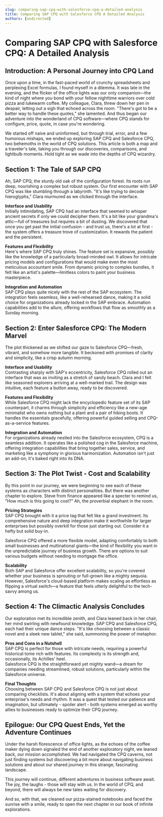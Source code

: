 ```yaml
---
slug: comparing-sap-cpq-with-salesforce-cpq-a-detailed-analysis
title: Comparing SAP CPQ with Salesforce CPQ A Detailed Analysis
authors: [undirected]
---
```



# Comparing SAP CPQ with Salesforce CPQ: A Detailed Analysis

## Introduction: A Personal Journey into CPQ Land

Once upon a time, in the fast-paced world of crunchy spreadsheets and perplexing Excel formulas, I found myself in a dilemma. It was late in the evening, and the flicker of the office lights was our only companion—the kind of night where you bond with your fellow nighttime warriors over cold pizza and lukewarm coffee. My colleague, Clara, threw down her pen in despair, letting out a sigh that echoed across the room. "There's got to be a better way to handle these quotes," she lamented. And thus began our adventure into the wonderland of CPQ software—where CPQ stands for configure, price, quote, in case you're wondering.

We started off naive and uninformed, but through trial, error, and a few humorous mishaps, we ended up exploring SAP CPQ and Salesforce CPQ, two behemoths in the world of CPQ solutions. This article is both a map and a traveler's tale, taking you through our discoveries, comparisons, and lightbulb moments. Hold tight as we wade into the depths of CPQ wizardry.

## Section 1: The Tale of SAP CPQ

Ah, SAP CPQ, the sturdy old oak of the configuration forest. Its roots run deep, nourishing a complex but robust system. Our first encounter with SAP CPQ was like stumbling through a labyrinth. "It's like trying to decode hieroglyphs," Clara murmured as we clicked through the interface.

**Interface and Usability**  
Initially intimidating, SAP CPQ had an interface that seemed to whisper ancient secrets if only we could decipher them. It's a bit like your grandma's attic—full of treasures but requires a bit of dusting. We discovered that once you get past the initial confusion - and trust us, there's a lot at first - the system offers a treasure trove of customization. It rewards the patient and the persistent.

**Features and Flexibility**  
Here's where SAP CPQ truly shines. The feature set is expansive, possibly like the knowledge of a particularly broad-minded owl. It allows for intricate pricing models and configurations that would make even the most meticulous accountant smile. From dynamic pricing to complex bundles, it felt like an artist's palette—limitless colors to paint your business masterpiece.

**Integration and Automation**  
SAP CPQ plays quite nicely with the rest of the SAP ecosystem. The integration feels seamless, like a well-rehearsed dance, making it a solid choice for organizations already locked in the SAP embrace. Automation capabilities add to the allure, offering workflows that flow as smoothly as a Sunday morning.

## Section 2: Enter Salesforce CPQ: The Modern Marvel

The plot thickened as we shifted our gaze to Salesforce CPQ—fresh, vibrant, and somehow more tangible. It beckoned with promises of clarity and simplicity, like a crisp autumn morning.

**Interface and Usability**  
Contrasting sharply with SAP's eccentricity, Salesforce CPQ rolled out an interface that was as inviting as a stretch of sandy beach. Clara and I felt like seasoned explorers arriving at a well-marked trail. The design was intuitive, each feature a button away, ready to be discovered.

**Features and Flexibility**  
While Salesforce CPQ might lack the encyclopedic feature set of its SAP counterpart, it charms through simplicity and efficiency like a new-age minimalist who owns nothing but a plant and a pair of hiking boots. It handles the essentials gracefully, offering powerful guided selling and CPQ-as-a-service features.

**Integration and Automation**  
For organizations already nestled into the Salesforce ecosystem, CPQ is a seamless addition. It operates like a polished cog in the Salesforce machine, offering integration capabilities that bring together sales, service, and marketing like a symphony in glorious harmonization. Automation isn't just an add-on; it's baked right into its DNA.

## Section 3: The Plot Twist - Cost and Scalability

By this point in our journey, we were beginning to see each of these systems as characters with distinct personalities. But there was another chapter to explore. Steve from finance appeared like a specter to remind us, "How much is this going to cost?" Ah, the proverbial elephant in the room.

**Pricing Strategies**  
SAP CPQ brought with it a price tag that felt like a grand investment. Its comprehensive nature and deep integration make it worthwhile for larger enterprises but possibly overkill for those just starting out. Consider it a hefty but solid buy-in.

Salesforce CPQ offered a more flexible model, adapting comfortably to both small businesses and multinational giants—the kind of flexibility you want in the unpredictable journey of business growth. There are options to suit various budgets without needing to mortgage the office.

**Scalability**  
Both SAP and Salesforce offer excellent scalability, so you're covered whether your business is sprouting or full-grown like a mighty sequoia. However, Salesforce's cloud-based platform makes scaling as effortless as flipping a virtual switch—a feature that feels utterly delightful to the tech-savvy among us.

## Section 4: The Climactic Analysis Concludes

Our exploration met its incredible zenith, and Clara leaned back in her chair, her mind swirling with newfound knowledge. SAP CPQ and Salesforce CPQ, each had their unique dance steps. "It's like choosing between a classic novel and a sleek new tablet," she said, summoning the power of metaphor.

**Pros and Cons in a Nutshell**  
SAP CPQ is perfect for those with intricate needs, requiring a powerful historical tome rich with features. Its complexity is its strength and, occasionally, its Achilles' heel.  
Salesforce CPQ is the straightforward yet mighty wand—a dream for companies needing streamlined, robust solutions, particularly within the Salesforce universe.

**Final Thoughts**  
Choosing between SAP CPQ and Salesforce CPQ is not just about comparing checklists. It's about aligning with a system that echoes your enterprise's needs and rhythm. It was a quest that tested our patience and imagination, but ultimately - spoiler alert - both systems emerged as worthy allies to businesses ready to optimize their CPQ journey.

## Epilogue: Our CPQ Quest Ends, Yet the Adventure Continues

Under the harsh florescence of office lights, as the echoes of the coffee maker dying down signaled the end of another exploratory night, we leaned back, our mission accomplished. We had navigated the CPQ caverns, not just finding systems but discovering a bit more about navigating business solutions and about our shared journey in this strange, fascinating landscape.

This journey will continue, different adventures in business software await. The joy, the laughs - those will stay with us. In the world of CPQ, and beyond, there will always be new tales waiting for discovery.

And so, with that, we cleaned our pizza-stained notebooks and faced the sunrise with a smile, ready to open the next chapter in our book of infinite explorations.